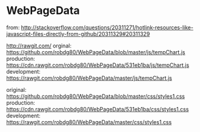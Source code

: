 # WebPageData

from:
http://stackoverflow.com/questions/20311271/hotlink-resources-like-javascript-files-directly-from-github/20311329#20311329

http://rawgit.com/
orginal:
https://github.com/robdg80/WebPageData/blob/master/js/tempChart.js
production:
https://cdn.rawgit.com/robdg80/WebPageData/531eb1ba/js/tempChart.js
development:
https://rawgit.com/robdg80/WebPageData/master/js/tempChart.js

original:
https://github.com/robdg80/WebPageData/blob/master/css/styles1.css
production:
https://cdn.rawgit.com/robdg80/WebPageData/531eb1ba/css/styles1.css
development:
https://rawgit.com/robdg80/WebPageData/master/css/styles1.css
